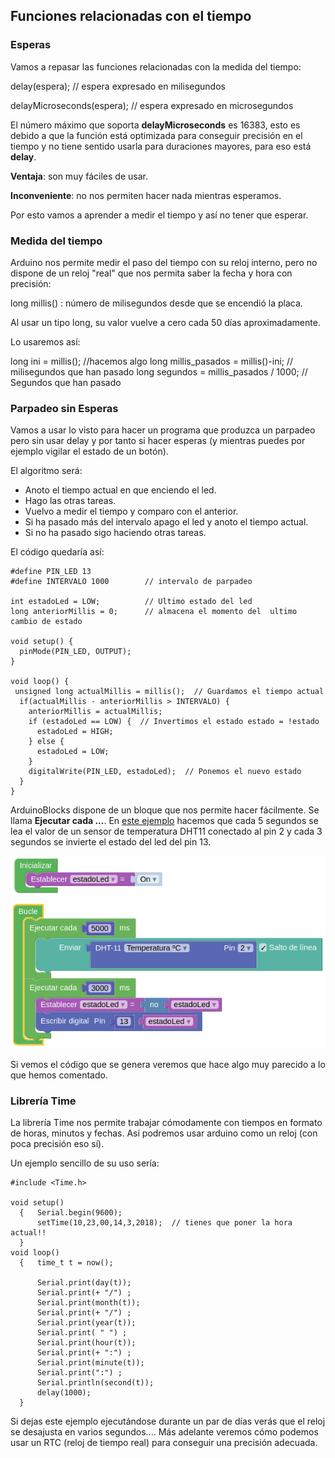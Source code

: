 ## Funciones relacionadas con el tiempo

### Esperas 

Vamos a repasar las funciones relacionadas con la medida del tiempo:

  delay(espera); // espera expresado en milisegundos

  delayMicroseconds(espera); // espera expresado en microsegundos
  
  El número máximo que soporta **delayMicroseconds** es 16383, esto es debido a que la función está optimizada para conseguir precisión en el tiempo y no tiene sentido usarla para duraciones mayores, para eso está **delay**. 

**Ventaja**: son muy fáciles de usar.

**Inconveniente**: no nos permiten hacer nada mientras esperamos.

Por esto vamos a aprender a medir el tiempo y así no tener que esperar.

### Medida del tiempo

Arduino nos permite medir el paso del tiempo con su reloj interno, pero no dispone de un reloj "real" que nos permita saber la fecha y hora con precisión:

  long millis() : número de milisegundos desde que se encendió la placa. 

Al usar un tipo long, su valor vuelve a  cero cada 50 días aproximadamente.


Lo usaremos así:

  long ini = millis();
  //hacemos algo
  long millis_pasados = millis()-ini; // milisegundos que han pasado
  long segundos = millis_pasados / 1000;  // Segundos que han pasado


### Parpadeo sin Esperas

Vamos a usar lo visto para hacer un programa que  produzca un parpadeo pero sin usar delay y por tanto si hacer esperas (y mientras puedes por ejemplo vigilar el estado de un botón).

El algoritmo será:

* Anoto el tiempo actual en que enciendo el led.
* Hago las otras tareas.
* Vuelvo a medir el tiempo y comparo con el anterior.
* Si ha pasado más del intervalo apago el led y anoto el tiempo actual.
* Si no ha pasado sigo haciendo otras tareas.

El código quedaría así:


    #define PIN_LED 13
    #define INTERVALO 1000        // intervalo de parpadeo

    int estadoLed = LOW;          // Ultimo estado del led
    long anteriorMillis = 0;      // almacena el momento del  ultimo cambio de estado

    void setup() {
      pinMode(PIN_LED, OUTPUT);  
    }

    void loop() {
     unsigned long actualMillis = millis();  // Guardamos el tiempo actual
      if(actualMillis - anteriorMillis > INTERVALO) {
        anteriorMillis = actualMillis;   
        if (estadoLed == LOW) {  // Invertimos el estado estado = !estado
          estadoLed = HIGH;
        } else {
          estadoLed = LOW;
        }
        digitalWrite(PIN_LED, estadoLed);  // Ponemos el nuevo estado
      }
    }


ArduinoBlocks dispone de un bloque que nos permite hacer fácilmente. Se llama **Ejecutar cada ...**. En [este ejemplo](http://www.arduinoblocks.com/web/project/285661) hacemos que cada 5 segundos se lea el valor de un sensor de temperatura DHT11 conectado al pin 2 y cada 3 segundos se invierte el estado del led del pin 13.

![Ejecutar cada ...](./images/EjecutarCada.png)

Si vemos el código que se genera veremos que hace algo muy parecido a lo que hemos comentado.

### Librería Time

La librería Time nos permite trabajar cómodamente con tiempos en formato de horas, minutos y fechas. Así podremos usar arduino como un reloj (con poca precisión eso sí).

Un ejemplo sencillo de su uso sería:


    #include <Time.h>

    void setup()
      {   Serial.begin(9600);
          setTime(10,23,00,14,3,2018);  // tienes que poner la hora actual!!
      }
    void loop()
      {   time_t t = now();

          Serial.print(day(t));
          Serial.print(+ "/") ;
          Serial.print(month(t));
          Serial.print(+ "/") ;
          Serial.print(year(t));
          Serial.print( " ") ;
          Serial.print(hour(t));  
          Serial.print(+ ":") ;
          Serial.print(minute(t));
          Serial.print(":") ;
          Serial.println(second(t));
          delay(1000);
      }

Si dejas este ejemplo ejecutándose durante un par de días verás que el reloj se desajusta en varios segundos.... Más adelante veremos cómo podemos usar un RTC (reloj de tiempo real) para conseguir una precisión adecuada.
